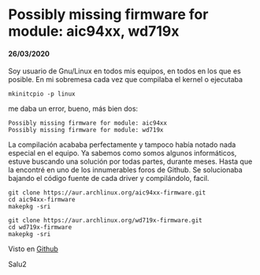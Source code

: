 # Possibly missing firmware for module: aic94xx, wd719x
#### 26/03/2020

Soy usuario de Gnu/Linux en todos mis equipos, en todos en los que es posible. En mi sobremesa cada vez que compilaba el kernel o ejecutaba

    mkinitcpio -p linux

me daba un error, bueno, más bien dos:

    Possibly missing firmware for module: aic94xx
    Possibly missing firmware for module: wd719x

La compilación acababa perfectamente y tampoco había notado nada especial en el equipo. Ya sabemos como somos algunos informáticos, estuve buscando una solución por todas partes, durante meses. Hasta que la encontré en uno de los innumerables foros de Github. Se solucionaba bajando el código fuente de cada driver y compilándolo, facil.

    git clone https://aur.archlinux.org/aic94xx-firmware.git
    cd aic94xx-firmware
    makepkg -sri

    git clone https://aur.archlinux.org/wd719x-firmware.git
    cd wd719x-firmware
    makepkg -sri



Visto en [Github](https://gist.github.com/imrvelj/c65cd5ca7f5505a65e59204f5a3f7a6d)

Salu2